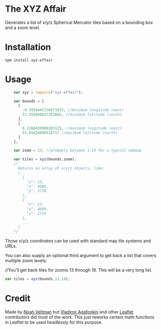 # The XYZ Affair

Generates a list of x/y/z Spherical Mercator tiles based on a bounding box and a zoom level.

# Installation

    npm install xyz-affair

# Usage

```js
    var xyz = require("xyz-affair");

    var bounds = [
      [
        -0.2959442138671875, //minimum longitude (west)
        51.355060037261666, //minimum latitude (south)
      ],
      [
        0.1160430908203125, //maximum longitude (east)
        51.65424090518717 //maximum latitude (north)
      ]
    ];

    var zoom = 13; //probably between 1-19 for a typical webmap

    var tiles = xyz(bounds,zoom);
    /*
      Returns an array of x/y/z objects, like:
      [
        {
          "z": 13,
          "x": 4089,
          "y": 2718
        },
        {
          "z": 13,
          "x": 4089,
          "y": 2719
        },
        ...
      ]
    */
```

Those x/y/z coordinates can be used with standard map tile systems and URLs.

You can also supply an optional third argument to get back a list that covers multiple zoom levels:

//You'll get back tiles for zooms 13 through 18. This will be a very long list.

```js
var tiles = xyz(bounds,13,18);
```

# Credit

Made by [Noah Veltman](https://twitter.com/veltman) but [Vladimir Agafonkin](https://github.com/mourner) and other [Leaflet](https://github.com/Leaflet/Leaflet) contributors did most of the work. This just reworks certain math functions in Leaflet to be used headlessly for this purpose.